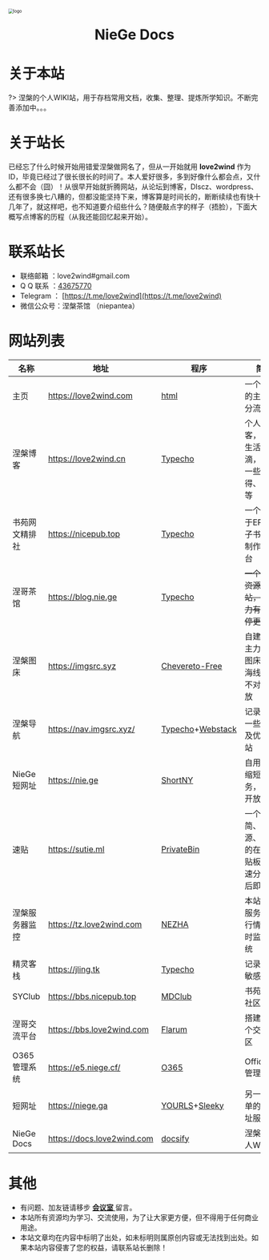 <div style=""><img src="https://cdn.jsdelivr.net/gh/love2wind/cloudimg/img/d69b0c261182a4880f5209c5c2fe7362.png" alt="logo" style="zoom:60%;margin:60px auto 20px auto;algin:center;display:block;" /></div>

<h1 style="text-align:center;margin:25px auto;display: block;">NieGe Docs</h1>

# 关于本站

?> 涅槃的个人WIKI站，用于存档常用文档，收集、整理、提炼所学知识。不断完善添加中。。。



# 关于站长

已经忘了什么时候开始用错爱涅槃做网名了，但从一开始就用 **love2wind** 作为ID，毕竟已经过了很长很长的时间了。本人爱好很多，多到好像什么都会点，又什么都不会（囧）！从很早开始就折腾网站，从论坛到博客，DIscz、wordpress、还有很多换七八糟的，但都没能坚持下来，博客算是时间长的，断断续续也有快十几年了，就这样吧，也不知道要介绍些什么？随便敲点字的样子（捂脸），下面大概写点博客的历程（从我还能回忆起来开始）。



# 联系站长

- 联络邮箱 ：love2wind#gmail.com
- Q Q 联系 ：[43675770](https://love2wind.cn/go/aHR0cHM6Ly9ibG9nLmhvc3RzLnJ1bi9nby8_dXJsPWh0dHBzOi8vd3BhLnFxLmNvbS9tc2dyZD92PTMmdWluPTQzNjc1NzcwJnNpdGU9cXEmbWVudT15ZXM)
- Telegram ： [https://t.me/love2wind](https://t.me/love2wind)
- 微信公众号：涅槃茶馆 （niepantea）



# 网站列表

| 名称           | 地址                       | 程序                                                         | 简介                                               |
| -------------- | -------------------------- | ------------------------------------------------------------ | -------------------------------------------------- |
| 主页           | https://love2wind.com      | [html](https://github.com/love2wind.github.io)               | 一个简单的主页，分流导航                           |
| 涅槃博客       | https://love2wind.cn       | [Typecho](https://typecho.org)                               | 个人博客，记录生活点滴，分享一些心得、资源等       |
| 书苑网文精排社 | https://nicepub.top        | [Typecho](https://typecho.org)                               | 一个致力于EPUB电子书排版制作的平台                 |
| 涅哥茶馆       | https://blog.nie.ge        | [Typecho](https://typecho.org)                               | ~~一个日常资源分享站，因精力有限已停更~~           |
| 涅槃图床       | https://imgsrc.syz         | [Chevereto-Free](https://github.com/Chevereto/Chevereto-Free) | 自建自用主力备案图床，上海线路，不对外开放         |
| 涅槃导航       | https://nav.imgsrc.xyz/    | [Typecho](https://typecho.org)+[Webstack](https://www.zmki.cn/) | 记录分享一些常用及优秀网站                         |
| NieGe短网址    | https://nie.ge             | [ShortNY](https://github.com/suofiya/url_Shortny)            | 自用网址缩短服务，对外开放                         |
| 速贴           | https://sutie.ml           | [PrivateBin](https://privatebin.info/)                       | 一个极简、开源、加密的在线粘贴板，快速分享阅后即焚 |
| 涅槃服务器监控 | https://tz.love2wind.com   | [NEZHA](https://github.com/naiba/nezha)                      | 本站所有服务器运行情况实时监控系统                 |
| 精灵客栈       | https://jling.tk           | [Typecho](https://typecho.org)                               | 记录一些敏感资源                                   |
| SYClub         | https://bbs.nicepub.top    | [MDClub](https://mdclub.org/)                                | 书苑交流社区                                       |
| 涅哥交流平台   | https://bbs.love2wind.com  | [Flarum](https://flarum.org/)                                | 搭建的一个交流社区                                 |
| O365管理系统   | https://e5.niege.cf/       | [O365](https://github.com/vanyouseea/o365)                   | Office365管理系统                                  |
| 短网址         | https://niege.ga           | [YOURLS](http://yourls.org/)+[Sleeky](https://github.com/Flynntes/Sleeky/releases) | 另一个简单的短网址服务                             |
| NieGe Docs     | https://docs.love2wind.com | [docsify](https://docsify.org)                               | 涅槃的个人WIKI站                                   |



# 其他

- 有问题、加友链请移步 [**会议室** ](https://love2wind.cn/meeting.html)留言。
- 本站所有资源均为学习、交流使用，为了让大家更方便，但不得用于任何商业用途。
- 本站文章均在内容中标明了出处，如未标明则属原创内容或无法找到出处。如果本站内容侵害了您的权益，请联系站长删除！
